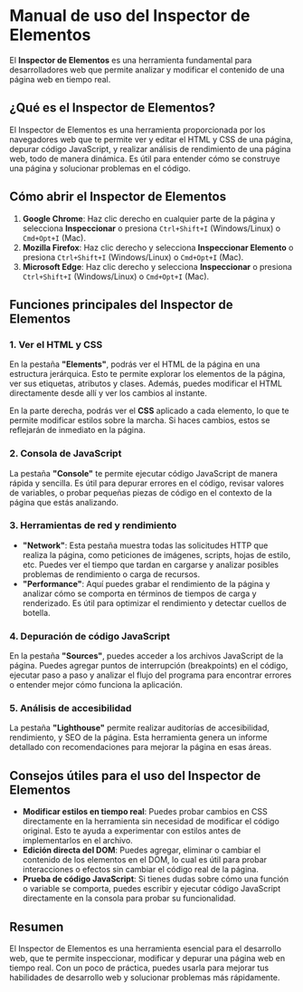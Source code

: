 # Manual de uso del Inspector de Elementos

El **Inspector de Elementos** es una herramienta fundamental para desarrolladores web que permite analizar y modificar el contenido de una página web en tiempo real.

## ¿Qué es el Inspector de Elementos?

El Inspector de Elementos es una herramienta proporcionada por los navegadores web que te permite ver y editar el HTML y CSS de una página, depurar código JavaScript, y realizar análisis de rendimiento de una página web, todo de manera dinámica. Es útil para entender cómo se construye una página y solucionar problemas en el código.

## Cómo abrir el Inspector de Elementos

1. **Google Chrome**: Haz clic derecho en cualquier parte de la página y selecciona **Inspeccionar** o presiona `Ctrl+Shift+I` (Windows/Linux) o `Cmd+Opt+I` (Mac).
2. **Mozilla Firefox**: Haz clic derecho y selecciona **Inspeccionar Elemento** o presiona `Ctrl+Shift+I` (Windows/Linux) o `Cmd+Opt+I` (Mac).
3. **Microsoft Edge**: Haz clic derecho y selecciona **Inspeccionar** o presiona `Ctrl+Shift+I` (Windows/Linux) o `Cmd+Opt+I` (Mac).

## Funciones principales del Inspector de Elementos

### 1. Ver el HTML y CSS

En la pestaña **"Elements"**, podrás ver el HTML de la página en una estructura jerárquica. Esto te permite explorar los elementos de la página, ver sus etiquetas, atributos y clases. Además, puedes modificar el HTML directamente desde allí y ver los cambios al instante.

En la parte derecha, podrás ver el **CSS** aplicado a cada elemento, lo que te permite modificar estilos sobre la marcha. Si haces cambios, estos se reflejarán de inmediato en la página.

### 2. Consola de JavaScript

La pestaña **"Console"** te permite ejecutar código JavaScript de manera rápida y sencilla. Es útil para depurar errores en el código, revisar valores de variables, o probar pequeñas piezas de código en el contexto de la página que estás analizando.

### 3. Herramientas de red y rendimiento

- **"Network"**: Esta pestaña muestra todas las solicitudes HTTP que realiza la página, como peticiones de imágenes, scripts, hojas de estilo, etc. Puedes ver el tiempo que tardan en cargarse y analizar posibles problemas de rendimiento o carga de recursos.
- **"Performance"**: Aquí puedes grabar el rendimiento de la página y analizar cómo se comporta en términos de tiempos de carga y renderizado. Es útil para optimizar el rendimiento y detectar cuellos de botella.

### 4. Depuración de código JavaScript

En la pestaña **"Sources"**, puedes acceder a los archivos JavaScript de la página. Puedes agregar puntos de interrupción (breakpoints) en el código, ejecutar paso a paso y analizar el flujo del programa para encontrar errores o entender mejor cómo funciona la aplicación.

### 5. Análisis de accesibilidad

La pestaña **"Lighthouse"** permite realizar auditorías de accesibilidad, rendimiento, y SEO de la página. Esta herramienta genera un informe detallado con recomendaciones para mejorar la página en esas áreas.

## Consejos útiles para el uso del Inspector de Elementos

- **Modificar estilos en tiempo real**: Puedes probar cambios en CSS directamente en la herramienta sin necesidad de modificar el código original. Esto te ayuda a experimentar con estilos antes de implementarlos en el archivo.
- **Edición directa del DOM**: Puedes agregar, eliminar o cambiar el contenido de los elementos en el DOM, lo cual es útil para probar interacciones o efectos sin cambiar el código real de la página.
- **Prueba de código JavaScript**: Si tienes dudas sobre cómo una función o variable se comporta, puedes escribir y ejecutar código JavaScript directamente en la consola para probar su funcionalidad.

## Resumen

El Inspector de Elementos es una herramienta esencial para el desarrollo web, que te permite inspeccionar, modificar y depurar una página web en tiempo real. Con un poco de práctica, puedes usarla para mejorar tus habilidades de desarrollo web y solucionar problemas más rápidamente.